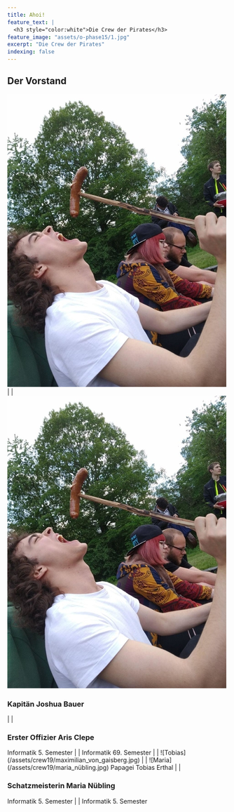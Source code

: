 ```yaml
---
title: Ahoi!
feature_text: |
  <h3 style="color:white">Die Crew der Pirates</h3>
feature_image: "assets/o-phase15/1.jpg"
excerpt: "Die Crew der Pirates"
indexing: false
---
```




## Der Vorstand

![Joshua](/assets/crew19/maximilian_von_gaisberg.jpg) | | ![Aris](/assets/crew19/maximilian_von_gaisberg.jpg)
<h3>Kapitän Joshua Bauer</h3> | | <h3>Erster Offizier Aris Clepe</h3>
Informatik 5. Semester  | | Informatik 69. Semester
 | | 
![Tobias](/assets/crew19/maximilian_von_gaisberg.jpg) | | ![Maria](/assets/crew19/maria_nübling.jpg)
</3>Papagei Tobias Erthal</h3> | | <h3>Schatzmeisterin Maria Nübling</h3>
Informatik 5. Semester | | Informatik 5. Semester

